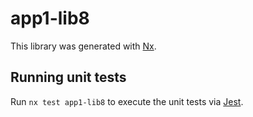 # app1-lib8

This library was generated with [Nx](https://nx.dev).

## Running unit tests

Run `nx test app1-lib8` to execute the unit tests via [Jest](https://jestjs.io).
